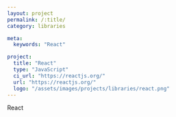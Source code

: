 ```yaml
---
layout: project
permalink: /:title/
category: libraries

meta:
  keywords: "React"

project:
  title: "React"
  type: "JavaScript"
  ci_url: "https://reactjs.org/"
  url: "https://reactjs.org/"
  logo: "/assets/images/projects/libraries/react.png"
---
```


<p>React</p>
